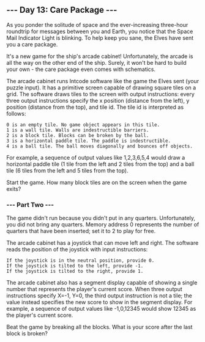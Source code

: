 ## --- Day 13: Care Package ---

As you ponder the solitude of space and the ever-increasing three-hour
roundtrip for messages between you and Earth, you notice that the Space Mail
Indicator Light is blinking. To help keep you sane, the Elves have sent you a
care package.

It's a new game for the ship's arcade cabinet! Unfortunately, the arcade is all
the way on the other end of the ship. Surely, it won't be hard to build your
own - the care package even comes with schematics.

The arcade cabinet runs Intcode software like the game the Elves sent (your
puzzle input). It has a primitive screen capable of drawing square tiles on a
grid. The software draws tiles to the screen with output instructions: every
three output instructions specify the x position (distance from the left), y
position (distance from the top), and tile id. The tile id is interpreted as
follows:

    0 is an empty tile. No game object appears in this tile.
    1 is a wall tile. Walls are indestructible barriers.
    2 is a block tile. Blocks can be broken by the ball.
    3 is a horizontal paddle tile. The paddle is indestructible.
    4 is a ball tile. The ball moves diagonally and bounces off objects.

For example, a sequence of output values like 1,2,3,6,5,4 would draw a
horizontal paddle tile (1 tile from the left and 2 tiles from the top) and a
ball tile (6 tiles from the left and 5 tiles from the top).

Start the game. How many block tiles are on the screen when the game exits?

### --- Part Two ---

The game didn't run because you didn't put in any quarters. Unfortunately, you
did not bring any quarters. Memory address 0 represents the number of quarters
that have been inserted; set it to 2 to play for free.

The arcade cabinet has a joystick that can move left and right. The software
reads the position of the joystick with input instructions:

    If the joystick is in the neutral position, provide 0.
    If the joystick is tilted to the left, provide -1.
    If the joystick is tilted to the right, provide 1.

The arcade cabinet also has a segment display capable of showing a single
number that represents the player's current score. When three output
instructions specify X=-1, Y=0, the third output instruction is not a tile; the
value instead specifies the new score to show in the segment display. For
example, a sequence of output values like -1,0,12345 would show 12345 as the
player's current score.

Beat the game by breaking all the blocks. What is your score after the last
block is broken?

